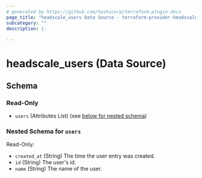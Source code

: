 ```yaml
---
# generated by https://github.com/hashicorp/terraform-plugin-docs
page_title: "headscale_users Data Source - terraform-provider-headscale"
subcategory: ""
description: |-
  
---
```


# headscale_users (Data Source)





<!-- schema generated by tfplugindocs -->
## Schema

### Read-Only

- `users` (Attributes List) (see [below for nested schema](#nestedatt--users))

<a id="nestedatt--users"></a>
### Nested Schema for `users`

Read-Only:

- `created_at` (String) The time the user entry was created.
- `id` (String) The user's id.
- `name` (String) The name of the user.


